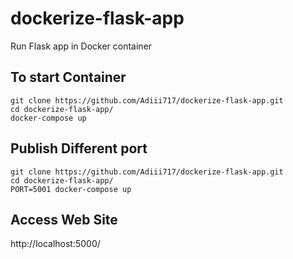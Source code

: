 # dockerize-flask-app
Run Flask app in Docker container

## To start Container

```
git clone https://github.com/Adiii717/dockerize-flask-app.git
cd dockerize-flask-app/
docker-compose up
```

## Publish Different port 

```
git clone https://github.com/Adiii717/dockerize-flask-app.git
cd dockerize-flask-app/
PORT=5001 docker-compose up
```



## Access Web Site

http://localhost:5000/
